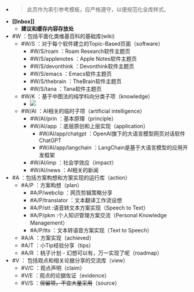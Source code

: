 - > 此页作为索引参考模板，应严格遵守，以便规范化全库样式。
- **[[Inbox]]**
    - __建议和缓存内容存放处__
- #W ：包括平面化类维基百科的基础库(wiki)
    - #W/S ：对于每个软件建立的Topic-Based页面（software）
        - #W/S/roam ：Roam Research软件主题页
        - #W/S/applenotes ：Apple Notes软件主题页
        - #W/S/devonthink ：Devonthink软件主题页
        - #W/S/emacs ：Emacs软件主题页
        - #W/S/thebrain ：TheBrain软件主题页
        - #W/S/tana ：Tana软件主题页
    - #W/K ：基于中图法的纯学科向分类子项（knowledge）
        - ![](https://firebasestorage.googleapis.com/v0/b/firescript-577a2.appspot.com/o/imgs%2Fapp%2FInsightSphere%2Fm4Uhp-C3xo.png?alt=media&token=8e169ff8-03a7-45d6-a841-ea5f9508d928)
    - #W/AI ：AI相关的临时子项（artificial intelligence）
        - #W/AI/prin ：基本原理（principle）
        - #W/AI/app ：底层原创和上层实现（application）
            - #W/AI/app/chatgpt ：OpenAI旗下的大语言模型网页对话软件ChatGPT
            - #W/AI/app/langchain ：LangChain是基于大语言模型的应用开发框架
        - #W/AI/imp ：社会学效应（impact）
        - #W/AI/news ：AI相关的新闻
- #A ：包括方案构想和方案实现的运行库（action）
    - #A/P ：方案构想（plan）
        - #A/P/webclip ：网页剪辑策略分享
        - #A/P/translator ：文本翻译工作流设想
        - #A/P/stt :语音转文本方案实现（Speech to Text）
        - #A/P/pkm :个人知识管理方案交流（Personal Knowledge Management）
        - #A/P/tts ：文本转语音方案实现（Text to Speech）
    - #A/A ：方案实现（achieved）
    - #A/T ：小Tip经验分享（tips）
    - #A/R ：桃子计划 - 幻想可以有，万一实现了呢（roadmap）
- #V ： 包括观点和相关论据分享的交流库（view）
    - #V/C ：观点声明（claim）
    - #V/E ：观点的论据佐证（evidence）
    - #V/S ：~~保留项，不宜大量采用~~（source）
